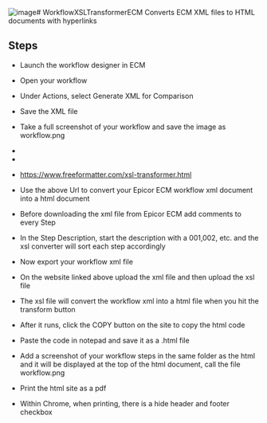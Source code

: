 ![image](https://github.com/rfitzus/WorkflowXSLTransformerECM/assets/51490261/f540b4d8-771c-439b-aa68-9e887f27c852)# WorkflowXSLTransformerECM
Converts ECM XML files to HTML documents with hyperlinks

## Steps

- Launch the workflow designer in ECM
- Open your workflow
- Under Actions, select Generate XML for Comparison
- Save the XML file
- Take a full screenshot of your workflow and save the image as workflow.png
-
-
- https://www.freeformatter.com/xsl-transformer.html 

- Use the above Url to convert your Epicor ECM workflow xml document into a html document
- Before downloading the xml file from Epicor ECM add comments to every Step
- In the Step Description, start the description with a 001,002, etc. and the xsl converter will sort each step accordingly
- Now export your workflow xml file 
- On the website linked above upload the xml file and then upload the xsl file
- The xsl file will convert the workflow xml into a html file when you hit the transform button
- After it runs, click the COPY button on the site to copy the html code
- Paste the code in notepad and save it as a .html file
- Add a screenshot of your workflow steps in the same folder as the html and it will be displayed at the top of the html document, call the file workflow.png
- Print the html site as a pdf
- Within Chrome, when printing, there is a hide header and footer checkbox
